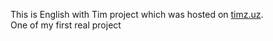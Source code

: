 This is English with Tim project which was hosted on [timz.uz](http://timz.uz).  
One of my first real project 